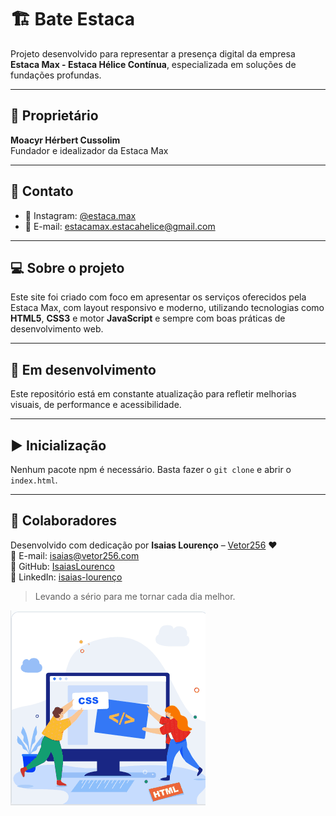 # 🏗️ Bate Estaca

Projeto desenvolvido para representar a presença digital da empresa **Estaca Max - Estaca Hélice Contínua**, especializada em soluções de fundações profundas.

---

## 👤 Proprietário

**Moacyr Hérbert Cussolim**  
Fundador e idealizador da Estaca Max

---

## 📱 Contato

- 📸 Instagram: [@estaca.max](https://www.instagram.com/estacamax_estaca_helice/)  
- 📧 E-mail: [estacamax.estacahelice@gmail.com](mailto:estacamax.estacahelice@gmail.com)

---

## 💻 Sobre o projeto

Este site foi criado com foco em apresentar os serviços oferecidos pela Estaca Max, com layout responsivo e moderno, utilizando tecnologias como **HTML5**, **CSS3** e motor **JavaScript** e sempre com boas práticas de desenvolvimento web.

---

## 🚧 Em desenvolvimento

Este repositório está em constante atualização para refletir melhorias visuais, de performance e acessibilidade.

---

## ▶️ Inicialização

Nenhum pacote npm é necessário. Basta fazer o `git clone` e abrir o `index.html`.

---

## 🤝 Colaboradores

Desenvolvido com dedicação por **Isaias Lourenço** – [Vetor256](https://vetor256.com) ❤️  
📧 E-mail: [isaias@vetor256.com](mailto:isaias@vetor256.com)  
🔗 GitHub: [IsaiasLourenco](https://github.com/IsaiasLourenco)  
🔗 LinkedIn: [isaias-lourenço](https://www.linkedin.com/in/isaias-louren%C3%A7o/)

> Levando a sério para me tornar cada dia melhor.

![Entrega](./src/images/cssFlexGrid.gif)
